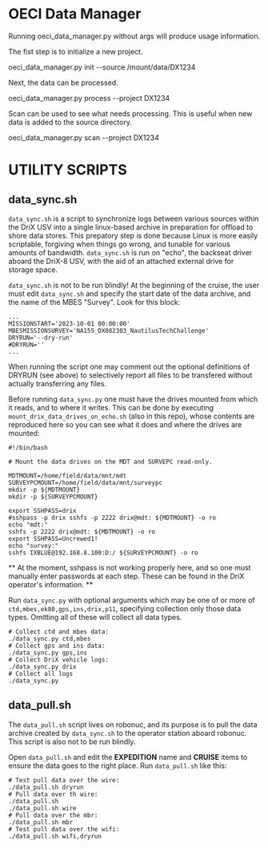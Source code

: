 # OECI Data Manager
Running oeci_data_manager.py without args will produce usage information.

The fist step is to initialize a new project.

oeci_data_manager.py init --source /mount/data/DX1234

Next, the data can be processed.

oeci_data_manager.py process --project DX1234

Scan can be used to see what needs processing. This is useful when new data
is added to the source directory.

oeci_data_manager.py scan --project DX1234

# UTILITY SCRIPTS

## data_sync.sh

`data_sync.sh` is a script to synchronize logs between various sources within the DriX USV into a single linux-based archive in preparation for offload to shore data stores. This prepatory step is done because Linux is more easily scriptable, forgiving when things go wrong, and tunable for various amounts of bandwidth. `data_sync.sh` is run on "echo", the backseat driver aboard the DriX-8 USV, with the aid of an attached external drive for storage space. 

`data_sync.sh` is not to be run blindly! At the beginning of the cruise, the user must edit `data_sync.sh` and specify the start date of the data archive, and the name of the MBES "Survey". Look for this block:

```
...
MISSIONSTART='2023-10-01 00:00:00'
MBESMISSIONSURVEY='NA155_DX082303_NautilusTechChallenge'
DRYRUN='--dry-run'
#DRYRUN=''
...
```
When running the script one may comment out the optional definitions of DRYRUN (see above) to selectively report all files to be transfered without actually transferring any files.

Before running `data_sync.py` one must have the drives mounted from which it reads, and to where it writes. This can be done by executing `mount_drix_data_drives_on_echo.sh` (also in this repo), whose contents are reproduced here so you can see what it does and where the drives are mounted:

```
#!/bin/bash

# Mount the data drives on the MDT and SURVEPC read-only.

MDTMOUNT=/home/field/data/mnt/mdt
SURVEYPCMOUNT=/home/field/data/mnt/surveypc
mkdir -p ${MDTMOUNT}
mkdir -p ${SURVEYPCMOUNT}

export SSHPASS=drix
#sshpass -p drix sshfs -p 2222 drix@mdt: ${MDTMOUNT} -o ro
echo "mdt:"
sshfs -p 2222 drix@mdt: ${MDTMOUNT} -o ro
export SSHPASS=Uncrewed1! 
echo "survey:"
sshfs IXBLUE@192.168.8.100:D:/ ${SURVEYPCMOUNT} -o ro
```
** At the moment, sshpass is not working properly here, and so one must manually
enter passwords at each step. These can be found in the DriX operator's information. **

Run `data_sync.py` with optional arguments which may be one of or more of `ctd,mbes,ek80,gps,ins,drix,p11`, specifying collection only those data types. Omitting all of these will collect all data types.

```
# Collect ctd and mbes data:
./data_sync.py ctd,mbes
# Collect gps and ins data:
./data_sync.py gps,ins
# Collect DriX vehicle logs:
./data_sync.py drix
# Collect all logs
./data_sync.py
```
## data_pull.sh
The `data_pull.sh` script lives on robonuc, and its purpose is to pull the data archive created by `data_sync.sh` to the operator station aboard robonuc. This script is also not to be run blindly. 

Open `data_pull.sh` and edit the **EXPEDITION** name and **CRUISE** items to ensure the data goes to the right place. Run `data_pull.sh` like this:

```
# Test pull data over the wire:
./data_pull.sh dryrun
# Pull data over th wire:
./data_pull.sh 
./data_pull.sh wire
# Pull data over the mbr:
./data_pull.sh mbr
# Test pull data over the wifi:
./data_pull.sh wifi,dryrun
```

